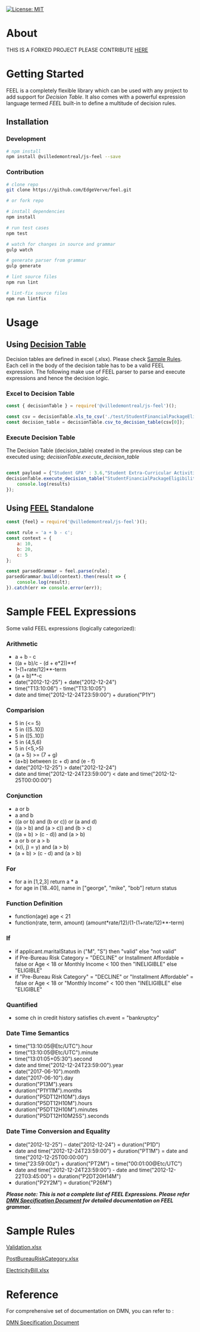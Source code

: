 [![License: MIT](https://img.shields.io/badge/License-MIT-blue.svg)](https://opensource.org/licenses/MIT) 

# About

THIS IS A FORKED PROJECT
PLEASE CONTRIBUTE [HERE](https://github.com/EdgeVerve/feel)

# Getting Started

FEEL is a completely flexible library which can be used with any project to add support for *Decision Table*. It also comes with a powerful expression language termed *FEEL* built-in to define a multitude of decision rules.

## Installation

### Development

```sh
# npm install
npm install @villedemontreal/js-feel --save

```

### Contribution

```sh
# clone repo
git clone https://github.com/EdgeVerve/feel.git

# or fork repo

# install dependencies
npm install

# run test cases
npm test

# watch for changes in source and grammar
gulp watch

# generate parser from grammar
gulp generate

# lint source files
npm run lint

# lint-fix source files
npm run lintfix
```

# Usage

## Using [Decision Table](https://github.com/EdgeVerve/feel/wiki/Decision-Table#what-is-decision-table)

Decision tables are defined in excel (.xlsx). Please check [Sample Rules](README.md#sample-rules).
Each cell in the body of the decision table has to be a valid FEEL expression. The following make use of FEEL parser to parse and execute expressions and hence the decision logic.

### Excel to Decision Table

```javascript
const { decisionTable } = require('@villedemontreal/js-feel')();

const csv = decisionTable.xls_to_csv('./test/StudentFinancialPackageEligibility.xlsx');
const decision_table = decisionTable.csv_to_decision_table(csv[0]);
```

### Execute Decision Table

The Decision Table (decision_table) created in the previous step can be executed using;  *decisionTable.execute_decision_table*

```javascript

const payload = {"Student GPA" : 3.6,"Student Extra-Curricular Activities Count" : 4,"Student National Honor Society Membership" : "Yes"};
decisionTable.execute_decision_table("StudentFinancialPackageEligibility", decision_table,payload, (results)=> {
    console.log(results)
});
```

## Using [FEEL](https://github.com/EdgeVerve/feel/wiki/What-is-FEEL%3F) Standalone

```javascript
const {feel} = require('@villedemontreal/js-feel')();

const rule = 'a + b - c';
const context = {
    a: 10,
    b: 20,
    c: 5
};

const parsedGrammar = feel.parse(rule);
parsedGrammar.build(context).then(result => {
    console.log(result);
}).catch(err => console.error(err));
```

# Sample FEEL Expressions

Some valid FEEL expressions (logically categorized):

### Arithmetic

- a + b - c
- ((a + b)/c - (d + e*2))**f
- 1-(1+rate/12)**-term
- (a + b)**-c
- date("2012-12-25") + date("2012-12-24")
- time("T13:10:06") - time("T13:10:05")
- date and time("2012-12-24T23:59:00") + duration("P1Y")

### Comparision

- 5 in (<= 5)
- 5 in ((5..10])
- 5 in ([5..10])
- 5 in (4,5,6)
- 5 in (<5,>5)
- (a + 5) >= (7 + g)
- (a+b) between (c + d) and (e - f)
- date("2012-12-25") > date("2012-12-24")
- date and time("2012-12-24T23:59:00") < date and time("2012-12-25T00:00:00")

### Conjunction

- a or b
- a and b
- ((a or b) and (b or c)) or (a and d)
- ((a > b) and (a > c)) and (b > c)
- ((a + b) > (c - d)) and (a > b)
- a or b or a > b
- (x(i, j) = y) and (a > b)
- (a + b) > (c - d) and (a > b)

### For

- for a in [1,2,3] return a * a
- for age in [18..40], name in ["george", "mike", "bob"] return status

### Function Definition

- function(age) age < 21
- function(rate, term, amount) (amount*rate/12)/(1-(1+rate/12)**-term)

### If

- if applicant.maritalStatus in ("M", "S") then "valid" else "not valid"
- if Pre-Bureau Risk Category = "DECLINE" or Installment Affordable = false or Age < 18 or Monthly Income < 100 then "INELIGIBLE" else "ELIGIBLE"
- if "Pre-Bureau Risk Category" = "DECLINE" or "Installment Affordable" = false or Age < 18 or "Monthly Income" < 100 then "INELIGIBLE" else "ELIGIBLE"

### Quantified

- some ch in credit history satisfies ch.event = "bankruptcy"

### Date Time Semantics

- time("13:10:05@Etc/UTC").hour
- time("13:10:05@Etc/UTC").minute
- time("13:01:05+05:30").second
- date and time("2012-12-24T23:59:00").year
- date("2017-06-10").month
- date("2017-06-10").day
- duration("P13M").years
- duration("P1Y11M").months
- duration("P5DT12H10M").days
- duration("P5DT12H10M").hours
- duration("P5DT12H10M").minutes
- duration("P5DT12H10M25S").seconds

### Date Time Conversion and Equality

- date("2012-12-25") – date("2012-12-24") = duration("P1D")
- date and time("2012-12-24T23:59:00") + duration("PT1M") = date and time("2012-12-25T00:00:00")
- time("23:59:00z") + duration("PT2M") = time("00:01:00@Etc/UTC")
- date and time("2012-12-24T23:59:00") - date and time("2012-12-22T03:45:00") = duration("P2DT20H14M")
- duration("P2Y2M") = duration("P26M")

***Please note: This is not a complete list of FEEL Expressions. Please refer [DMN Specification Document](http://www.omg.org/spec/DMN/1.1/) for detailed documentation on FEEL grammar.***

# Sample Rules

[Validation.xlsx](/test/data/Validation.xlsx)

[PostBureauRiskCategory.xlsx](/test/data/PostBureauRiskCategory.xlsx)

[ElectricityBill.xlsx](/test/data/ElectricityBill.xlsx)

# Reference

For comprehensive set of documentation on DMN, you can refer to :

[DMN Specification Document](http://www.omg.org/spec/DMN/1.1/)

